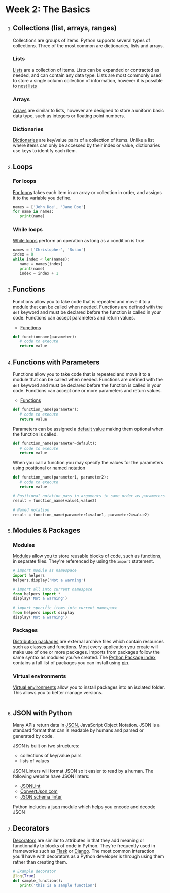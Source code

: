 # Week 2: The Basics

1. ## Collections (list, arrays, ranges)

   Collections are groups of items. Python supports several types of collections. Three of the most common are dictionaries, lists and arrays.

   ### Lists

   [Lists](https://docs.python.org/3/tutorial/introduction.html#lists) are a collection of items. Lists can be expanded or contracted as needed, and can contain any data type. Lists are most commonly used to store a single column collection of information, however it is possible to [nest lists](https://docs.python.org/3/tutorial/datastructures.html#nested-list-comprehensions)

   ### Arrays

   [Arrays](https://docs.python.org/3/library/array.html) are similar to lists, however are designed to store a uniform basic data type, such as integers or floating point numbers.

   ### Dictionaries

   [Dictionaries](https://docs.python.org/3/tutorial/datastructures.html#dictionaries) are key/value pairs of a collection of items. Unlike a list where items can only be accessed by their index or value, dictionaries use keys to identify each item.

2. ## Loops

   ### For loops

   [For loops](https://docs.python.org/3/reference/compound_stmts.html#the-for-statement) takes each item in an array or collection in order, and assigns it to the variable you define.

   ```python
   names = ['John Doe', 'Jane Doe']
   for name in names:
      print(name)
   ```

   ### While loops

   [While loops](https://docs.python.org/3/reference/compound_stmts.html#the-while-statement) perform an operation as long as a condition is true.

   ```python
   names = ['Christopher', 'Susan']
   index = 0
   while index < len(names):
      name = names[index]
      print(name)
      index = index + 1
   ```

3. ## Functions

   Functions allow you to take code that is repeated and move it to a module that can be called when needed. Functions are defined with the `def` keyword and must be declared before the function is called in your code. Functions can accept parameters and return values.

   - [Functions](https://docs.python.org/3/tutorial/controlflow.html#defining-functions)

   ```python
   def functionname(parameter):
      # code to execute
      return value
   ```

4. ## Functions with Parameters

   Functions allow you to take code that is repeated and move it to a module that can be called when needed. Functions are defined with the `def` keyword and must be declared before the function is called in your code. Functions can accept one or more parameters and return values.

   - [Functions](https://docs.python.org/3/tutorial/controlflow.html#defining-functions)

   ```python
   def function_name(parameter):
      # code to execute
      return value
   ```

   Parameters can be assigned a [default value](https://docs.python.org/3/tutorial/controlflow.html#default-argument-values) making them optional when the function is called.

   ```python
   def function_name(parameter=default):
      # code to execute
      return value
   ```

   When you call a function you may specify the values for the parameters using positional or [named notation](https://docs.python.org/3/tutorial/controlflow.html#keyword-arguments)

   ```python
   def function_name(parameter1, parameter2):
      # code to execute
      return value

   # Positional notation pass in arguments in same order as parameters are declared
   result = function_name(value1,value2)

   # Named notation
   result = function_name(parameter1=value1, parameter2=value2)
   ```

5. ## Modules & Packages

   ### Modules

   [Modules](https://docs.python.org/3/tutorial/modules.html) allow you to store reusable blocks of code, such as functions, in separate files. They're referenced by using the `import` statement.

   ```python
   # import module as namespace
   import helpers
   helpers.display('Not a warning')

   # import all into current namespace
   from helpers import *
   display('Not a warning')

   # import specific items into current namespace
   from helpers import display
   display('Not a warning')
   ```

   ### Packages

   [Distribution packages](https://packaging.python.org/glossary/#term-distribution-package) are external archive files which contain resources such as classes and functions. Most every application you create will make use of one or more packages. Imports from packages follow the same syntax as modules you've created. The [Python Package index](https://pypi.org/) contains a full list of packages you can install using [pip](https://pip.pypa.io/en/stable/).

   ### Virtual environments

   [Virtual environments](https://docs.python.org/3.7/tutorial/venv.html) allow you to install packages into an isolated folder. This allows you to better manage versions.

   ```console

   ```

6. ## JSON with Python

   Many APIs return data in [JSON](https://json.org/), JavaScript Object Notation. JSON is a standard format that can is readable by humans and parsed or generated by code.

   JSON is built on two structures:

   - collections of key/value pairs
   - lists of values

   JSON Linters will format JSON so it easier to read by a human. The following website have JSON linters:

   - [JSONLint](https://jsonlint.com/)
   - [ConvertJson.com](http://www.convertjson.com/jsonlint.htm)
   - [JSON schema linter](https://www.json-schema-linter.com/)

   Python includes a [json](https://docs.python.org/2/library/json.html) module which helps you encode and decode JSON

7. ## Decorators

   [Decorators](https://www.python.org/dev/peps/pep-0318/) are similar to attributes in that they add meaning or functionality to blocks of code in Python. They're frequently used in frameworks such as [Flask](http://flask.pocoo.org/) or [Django](https://www.djangoproject.com/). The most common interaction you'll have with decorators as a Python developer is through using them rather than creating them.

   ```python
   # Example decorator
   @log(True)
   def sample_function():
      print('this is a sample function')
   ```
